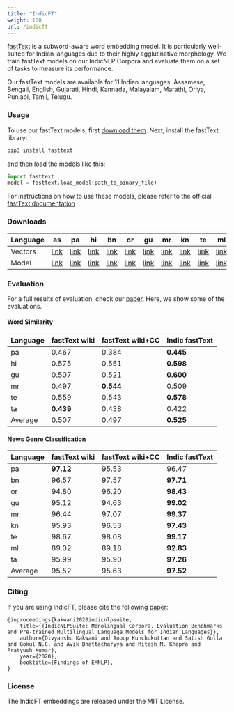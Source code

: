```yaml
---
title: "IndicFT"
weight: 100
url: /indicft
---
```



[fastText](https://fasttext.cc/) is a subword-aware word embedding model. It is particularly well-suited for Indian languages due to their highly agglutinative morphology. We train fastText models on our IndicNLP Corpora and evaluate them on a set of tasks to measure its performance.

Our fastText models are available for 11 Indian languages:  Assamese, Bengali, English, Gujarati, Hindi, Kannada, Malayalam, Marathi, Oriya, Punjabi, Tamil, Telugu.


### Usage

To use our fastText models, first [download them](#downloads). Next, install the fastText library:
```bash
pip3 install fasttext
```

and then load the models like this:

```python
import fasttext
model = fasttext.load_model(path_to_binary_file)
```

For instructions on how to use these models, please refer to the official [fastText documentation](https://fasttext.cc/docs/en/support.html)


### Downloads

| Language | as | pa | hi | bn | or | gu | mr | kn | te | ml | ta |
| -------- | -- | -- | -- | -- | -- | -- | -- | -- | -- | -- | -- |
| Vectors | [link](https://storage.googleapis.com/ai4bharat-public-indic-nlp-corpora/embedding-v2/indicnlp.ft.as.300.vec) | [link](https://storage.googleapis.com/ai4bharat-public-indic-nlp-corpora/embedding-v2/indicnlp.ft.pa.300.vec) | [link](https://storage.googleapis.com/ai4bharat-public-indic-nlp-corpora/embedding-v2/indicnlp.ft.hi.300.vec) | [link](https://storage.googleapis.com/ai4bharat-public-indic-nlp-corpora/embedding-v2/indicnlp.ft.bn.300.vec) | [link](https://storage.googleapis.com/ai4bharat-public-indic-nlp-corpora/embedding-v2/indicnlp.ft.or.300.vec) | [link](https://storage.googleapis.com/ai4bharat-public-indic-nlp-corpora/embedding-v2/indicnlp.ft.gu.300.vec) | [link](https://storage.googleapis.com/ai4bharat-public-indic-nlp-corpora/embedding-v2/indicnlp.ft.mr.300.vec) | [link](https://storage.googleapis.com/ai4bharat-public-indic-nlp-corpora/embedding-v2/indicnlp.ft.kn.300.vec) | [link](https://storage.googleapis.com/ai4bharat-public-indic-nlp-corpora/embedding-v2/indicnlp.ft.te.300.vec) | [link](https://storage.googleapis.com/ai4bharat-public-indic-nlp-corpora/embedding-v2/indicnlp.ft.ml.300.vec) | [link](https://storage.googleapis.com/ai4bharat-public-indic-nlp-corpora/embedding-v2/indicnlp.ft.ta.300.vec) |
| Model | [link](https://storage.googleapis.com/ai4bharat-public-indic-nlp-corpora/embedding-v2/indicnlp.ft.as.300.bin) | [link](https://storage.googleapis.com/ai4bharat-public-indic-nlp-corpora/embedding-v2/indicnlp.ft.pa.300.bin) | [link](https://storage.googleapis.com/ai4bharat-public-indic-nlp-corpora/embedding-v2/indicnlp.ft.hi.300.bin) | [link](https://storage.googleapis.com/ai4bharat-public-indic-nlp-corpora/embedding-v2/indicnlp.ft.bn.300.bin) | [link](https://storage.googleapis.com/ai4bharat-public-indic-nlp-corpora/embedding-v2/indicnlp.ft.or.300.bin) | [link](https://storage.googleapis.com/ai4bharat-public-indic-nlp-corpora/embedding-v2/indicnlp.ft.gu.300.bin) | [link](https://storage.googleapis.com/ai4bharat-public-indic-nlp-corpora/embedding-v2/indicnlp.ft.mr.300.bin) | [link](https://storage.googleapis.com/ai4bharat-public-indic-nlp-corpora/embedding-v2/indicnlp.ft.kn.300.bin) | [link](https://storage.googleapis.com/ai4bharat-public-indic-nlp-corpora/embedding-v2/indicnlp.ft.te.300.bin) | [link](https://storage.googleapis.com/ai4bharat-public-indic-nlp-corpora/embedding-v2/indicnlp.ft.ml.300.bin) | [link](https://storage.googleapis.com/ai4bharat-public-indic-nlp-corpora/embedding-v2/indicnlp.ft.ta.300.bin) |


### Evaluation


For a full results of evaluation, check our [paper](https://indicnlp.ai4bharat.org/papers/arxiv2020_indicnlp_corpus.pdf). Here, we show some of the evaluations.


#### Word Similarity


Language | fastText wiki | fastText wiki+CC | Indic fastText
------| -----|-----|----
pa | 0.467 | 0.384 | **0.445**
hi | 0.575 | 0.551 | **0.598**
gu | 0.507 | 0.521 | **0.600**
mr | 0.497 | **0.544** | 0.509 
te | 0.559 | 0.543 | **0.578**
ta | **0.439** | 0.438 | 0.422
Average| 0.507| 0.497| **0.525**


#### News Genre Classification

Language | fastText wiki | fastText wiki+CC | Indic fastText
------| -----|-----|----
pa | **97.12** | 95.53 | 96.47
bn | 96.57 | 97.57 | **97.71**
or | 94.80 | 96.20 | **98.43**
gu | 95.12 | 94.63 | **99.02**
mr | 96.44 | 97.07 | **99.37**
kn | 95.93 | 96.53 | **97.43**
te | 98.67 | 98.08 | **99.17**
ml | 89.02 | 89.18 | **92.83**
ta | 95.99 | 95.90 | **97.26**
Average | 95.52 | 95.63 | **97.52**

### Citing

If you are using IndicFT, please cite the following [paper](https://aclanthology.org/2020.findings-emnlp.445): 

```
@inproceedings{kakwani2020indicnlpsuite,
    title={{IndicNLPSuite: Monolingual Corpora, Evaluation Benchmarks and Pre-trained Multilingual Language Models for Indian Languages}},
    author={Divyanshu Kakwani and Anoop Kunchukuttan and Satish Golla and Gokul N.C. and Avik Bhattacharyya and Mitesh M. Khapra and Pratyush Kumar},
    year={2020},
    booktitle={Findings of EMNLP},
}
``` 


### License 

The IndicFT embeddings are released under the MIT License.
